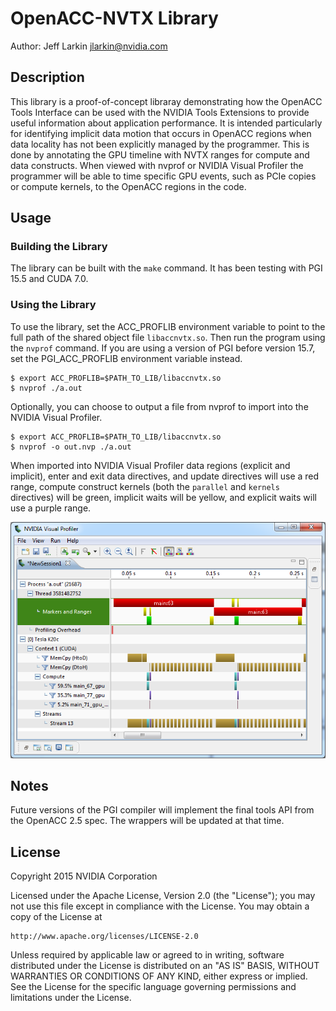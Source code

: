 OpenACC-NVTX Library
====================
Author: Jeff Larkin <jlarkin@nvidia.com>

Description
-----------
This library is a proof-of-concept libraray demonstrating how the OpenACC Tools
Interface can be used with the NVIDIA Tools Extensions to provide useful
information about application performance. It is intended particularly for
identifying implicit data motion that occurs in OpenACC regions when data
locality has not been explicitly managed by the programmer. This is done by
annotating the GPU timeline with NVTX ranges for compute and data constructs.
When viewed with nvprof or NVIDIA Visual Profiler the programmer will be able
to time specific GPU events, such as PCIe copies or compute kernels, to the
OpenACC regions in the code.

Usage
-----

### Building the Library ###
The library can be built with the `make` command. It has been testing with PGI
15.5 and CUDA 7.0.

### Using the Library ###
To use the library, set the ACC_PROFLIB environment variable to point to
the full path of the shared object file `libaccnvtx.so`. Then run the program
using the `nvprof` command. If you are using a version of PGI before version
15.7, set the PGI_ACC_PROFLIB environment variable instead.

    $ export ACC_PROFLIB=$PATH_TO_LIB/libaccnvtx.so
    $ nvprof ./a.out

Optionally, you can choose to output a file from nvprof to import into the NVIDIA
Visual Profiler.

    $ export ACC_PROFLIB=$PATH_TO_LIB/libaccnvtx.so
    $ nvprof -o out.nvp ./a.out

When imported into NVIDIA Visual Profiler data regions (explicit and implicit),
enter and exit data directives, and update directives will use a red range,
compute construct kernels (both the `parallel` and `kernels` directives) will
be green, implicit waits will be yellow, and explicit waits will use a purple
range.

![Screenshot of Visual Profiler using NVTX Ranges for OpenACC constructs.](images/visual_profiler_sample.png)

Notes
-----
Future versions of the PGI compiler will implement the final tools API from the
OpenACC 2.5 spec. The wrappers will be updated at that time.

License
-------
Copyright 2015 NVIDIA Corporation

Licensed under the Apache License, Version 2.0 (the "License");
you may not use this file except in compliance with the License.
You may obtain a copy of the License at

    http://www.apache.org/licenses/LICENSE-2.0

Unless required by applicable law or agreed to in writing, software
distributed under the License is distributed on an "AS IS" BASIS,
WITHOUT WARRANTIES OR CONDITIONS OF ANY KIND, either express or implied.
See the License for the specific language governing permissions and
limitations under the License.
